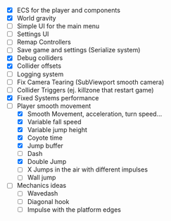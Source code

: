    - [X] ECS for the player and components
   - [X] World gravity
   - [ ] Simple UI for the main menu
   - [ ] Settings UI
   - [ ] Remap Controllers
   - [ ] Save game and settings (Serialize system)
   - [X] Debug colliders
   - [X] Collider offsets
   - [ ] Logging system
   - [ ] Fix Camera Tearing (SubViewport smooth camera)
   - [ ] Collider Triggers (ej. killzone that restart game)
   - [X] Fixed Systems performance
   - [ ] Player smooth movement
      - [X] Smooth Movement, acceleration, turn speed...
      - [X] Variable fall speed
      - [X] Variable jump height
      - [X] Coyote time
      - [X] Jump buffer
      - [ ] Dash
      - [X] Double Jump
      - [ ] X Jumps in the air with different impulses
      - [ ] Wall jump

   - [ ] Mechanics ideas
      - [ ] Wavedash
      - [ ] Diagonal hook
      - [ ] Impulse with the platform edges